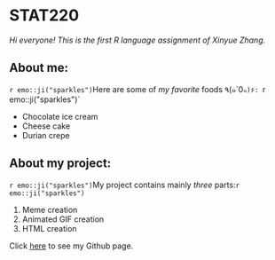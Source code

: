 # **STAT220**   
*Hi everyone! This is the first R language assignment of Xinyue Zhang.*  
## About me:
`r emo::ji("sparkles")`Here are some of _my favorite_ foods ٩(๑´0`๑)۶: `r emo::ji("sparkles")` 
* Chocolate ice cream
* Cheese cake
* Durian crepe
## About my project:
`r emo::ji("sparkles")`My project contains mainly _three_ parts:`r emo::ji("sparkles")`
1. Meme creation
2. Animated GIF creation
3. HTML creation  
   
Click [here](https://github.com/XinyueZhangJ) to see my Github page.
